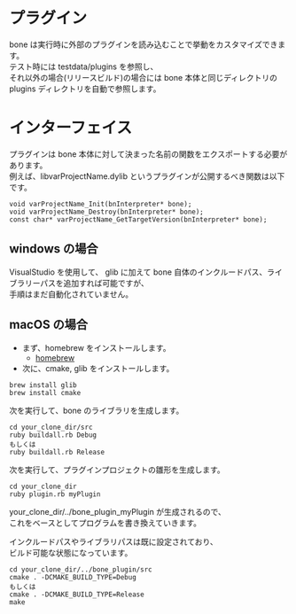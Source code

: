# プラグイン

bone は実行時に外部のプラグインを読み込むことで挙動をカスタマイズできます。  
テスト時には testdata/plugins を参照し、  
それ以外の場合(リリースビルド)の場合には bone 本体と同じディレクトリの plugins ディレクトリを自動で参照します。

# インターフェイス

プラグインは bone 本体に対して決まった名前の関数をエクスポートする必要があります。  
例えば、libvarProjectName.dylib というプラグインが公開するべき関数は以下です。

```
void varProjectName_Init(bnInterpreter* bone);
void varProjectName_Destroy(bnInterpreter* bone);
const char* varProjectName_GetTargetVersion(bnInterpreter* bone);
```

## windows の場合

VisualStudio を使用して、
glib に加えて bone 自体のインクルードパス、ライブラリーパスを追加すれば可能ですが、  
手順はまだ自動化されていません。

## macOS の場合

- まず、homebrew をインストールします。
  - [homebrew](https://brew.sh/index_ja.html)
- 次に、cmake, glib をインストールします。

```
brew install glib
brew install cmake
```

次を実行して、bone のライブラリを生成します。

```
cd your_clone_dir/src
ruby buildall.rb Debug
もしくは
ruby buildall.rb Release
```

次を実行して、プラグインプロジェクトの雛形を生成します。

```
cd your_clone_dir
ruby plugin.rb myPlugin
```

your_clone_dir/../bone_plugin_myPlugin が生成されるので、  
これをベースとしてプログラムを書き換えていきます。

インクルードパスやライブラリパスは既に設定されており、  
ビルド可能な状態になっています。

```
cd your_clone_dir/../bone_plugin/src
cmake . -DCMAKE_BUILD_TYPE=Debug
もしくは
cmake . -DCMAKE_BUILD_TYPE=Release
make
```
